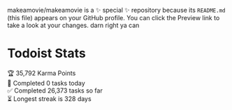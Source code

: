 makeamovie/makeamovie is a ✨ special ✨ repository because its `README.md` (this file) appears on your GitHub profile.
You can click the Preview link to take a look at your changes. darn right ya can

# Todoist Stats

<!-- TODO-IST:START -->
🏆  35,792 Karma Points           
🌸  Completed 0 tasks today           
✅  Completed 26,373 tasks so far           
⏳  Longest streak is 328 days
<!-- TODO-IST:END -->